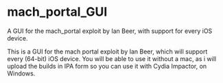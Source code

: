 # mach_portal_GUI
A GUI for the mach_portal exploit by Ian Beer, with support for every iOS device.

This is a GUI for the mach portal exploit by Ian Beer, which will support every (64-bit) iOS device. You will be able to use it without a mac, as i will upload the builds in IPA form so you can use it with Cydia Impactor, on Windows.
